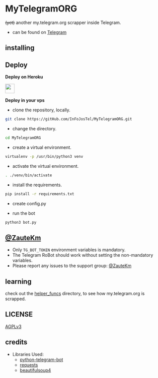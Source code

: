 # MyTelegramORG

~~(yet)~~ another my.telegram.org scrapper inside Telegram.

- can be found on [Telegram](https://telegram.dog/useTGzKBot)

## installing

## Deploy 

<b>Deploy on Heroku</b>
<p align="left">
  <a href="https://heroku.com/deploy?template=https://github.com/LushaiTech/MyTelegramORG">
     <img height="30px" src="https://img.shields.io/badge/Deploy%20To%20Heroku-blueviolet?style=for-the-badge&logo=heroku">
  </a>
</p>

<b>Deploy in your vps</b>
- clone the repository, locally.
```sh
git clone https://gitHub.com/InFoJosTel/MyTelegramORG.git
```

- change the directory.
```sh
cd MyTelegramORG
```

- create a virtual environment.
```sh
virtualenv -p /usr/bin/python3 venv
```

- activate the virtual environment.
```sh
. ./venv/bin/activate
```

- install the requirements.
```sh
pip install -r requirements.txt
```

- create config.py

- run the bot
```sh
python3 bot.py
```

## [@ZauteKm](https://telegram.dog/helpLushaiTech)

- Only `TG_BOT_TOKEN` environment variables is mandatory.
- The Telegram RoBot should work without setting the non-mandatory variables.
- Please report any issues to the support group: [@ZauteKm](https://t.me/InFoJosTelGroup)


## learning

check out the [helper_funcs](https://github.com/LushaiTech/MyTelegramORG/tree/master/helper_funcs) directory, to see how my.telegram.org is scrapped.

## LICENSE
[AGPLv3](https://github.com/InFoJosTel/MyTelegramORG/tree/master/LICENSE)

## credits

- Libraries Used:
  - [python-telegram-bot](https://github.com/python-telegram-bot/python-telegram-bot)
  - [requests](https://github.com/psf/requests)
  - [beautifulsoup4](https://pypi.org/project/beautifulsoup4)
